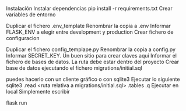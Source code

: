 
Instalación
Instalar dependencias
pip install -r requirements.txt
Crear variables de entorno

Duplicar el fichero .env_template
Renombrar la copia a .env
Informar FLASK_ENV a elegir entre development y production
Crear fichero de configuracion

Duplicar el fichero config_templape.py
Renombrar la copia a config.py
Informar SECRET_KEY. Un buen sitio para crear claves aqui
Informar el fichero de bases de datos. La ruta debe estar dentro del proyecto
Crear base de datos ejecutando el fichero migrations/initial.sql

puedes hacerlo con un cliente gráfico o con sqlite3
Ejecutar lo siguiente
sqlite3 <ruta al fichero puesto en config.py>
.read <ruta relativa a migrations/initial.sql>
.tables 
.q
Ejecutar en local
Simplemente escribir

flask run